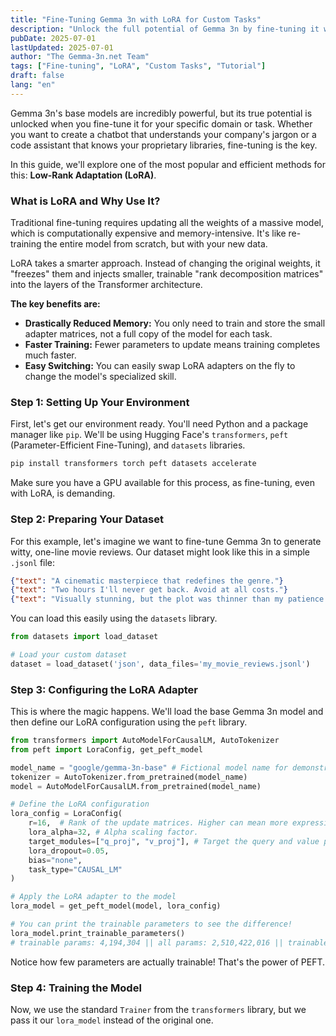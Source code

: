 ```yaml
---
title: "Fine-Tuning Gemma 3n with LoRA for Custom Tasks"
description: "Unlock the full potential of Gemma 3n by fine-tuning it with Low-Rank Adaptation (LoRA). This guide provides a step-by-step tutorial on how to adapt the model for a specific task, such as generating SQL queries, using the `mlx-vlm` library."
pubDate: 2025-07-01
lastUpdated: 2025-07-01
author: "The Gemma-3n.net Team"
tags: ["Fine-tuning", "LoRA", "Custom Tasks", "Tutorial"]
draft: false
lang: "en"
---
```


Gemma 3n's base models are incredibly powerful, but its true potential is unlocked when you fine-tune it for your specific domain or task. Whether you want to create a chatbot that understands your company's jargon or a code assistant that knows your proprietary libraries, fine-tuning is the key.

In this guide, we'll explore one of the most popular and efficient methods for this: **Low-Rank Adaptation (LoRA)**.

### What is LoRA and Why Use It?

Traditional fine-tuning requires updating all the weights of a massive model, which is computationally expensive and memory-intensive. It's like re-training the entire model from scratch, but with your new data.

LoRA takes a smarter approach. Instead of changing the original weights, it "freezes" them and injects smaller, trainable "rank decomposition matrices" into the layers of the Transformer architecture.

**The key benefits are:**
- **Drastically Reduced Memory:** You only need to train and store the small adapter matrices, not a full copy of the model for each task.
- **Faster Training:** Fewer parameters to update means training completes much faster.
- **Easy Switching:** You can easily swap LoRA adapters on the fly to change the model's specialized skill.

### Step 1: Setting Up Your Environment

First, let's get our environment ready. You'll need Python and a package manager like `pip`. We'll be using Hugging Face's `transformers`, `peft` (Parameter-Efficient Fine-Tuning), and `datasets` libraries.

```bash
pip install transformers torch peft datasets accelerate
```

Make sure you have a GPU available for this process, as fine-tuning, even with LoRA, is demanding.

### Step 2: Preparing Your Dataset

For this example, let's imagine we want to fine-tune Gemma 3n to generate witty, one-line movie reviews. Our dataset might look like this in a simple `.jsonl` file:

```json
{"text": "A cinematic masterpiece that redefines the genre."}
{"text": "Two hours I'll never get back. Avoid at all costs."}
{"text": "Visually stunning, but the plot was thinner than my patience."}
```

You can load this easily using the `datasets` library.

```python
from datasets import load_dataset

# Load your custom dataset
dataset = load_dataset('json', data_files='my_movie_reviews.jsonl')
```

### Step 3: Configuring the LoRA Adapter

This is where the magic happens. We'll load the base Gemma 3n model and then define our LoRA configuration using the `peft` library.

```python
from transformers import AutoModelForCausalLM, AutoTokenizer
from peft import LoraConfig, get_peft_model

model_name = "google/gemma-3n-base" # Fictional model name for demonstration
tokenizer = AutoTokenizer.from_pretrained(model_name)
model = AutoModelForCausalLM.from_pretrained(model_name)

# Define the LoRA configuration
lora_config = LoraConfig(
    r=16,  # Rank of the update matrices. Higher can mean more expressive, but more params.
    lora_alpha=32, # Alpha scaling factor.
    target_modules=["q_proj", "v_proj"], # Target the query and value projections in attention layers.
    lora_dropout=0.05,
    bias="none",
    task_type="CAUSAL_LM"
)

# Apply the LoRA adapter to the model
lora_model = get_peft_model(model, lora_config)

# You can print the trainable parameters to see the difference!
lora_model.print_trainable_parameters()
# trainable params: 4,194,304 || all params: 2,510,422,016 || trainable%: 0.16707
```

Notice how few parameters are actually trainable! That's the power of PEFT.

### Step 4: Training the Model

Now, we use the standard `Trainer` from the `transformers` library, but we pass it our `lora_model` instead of the original one.

```